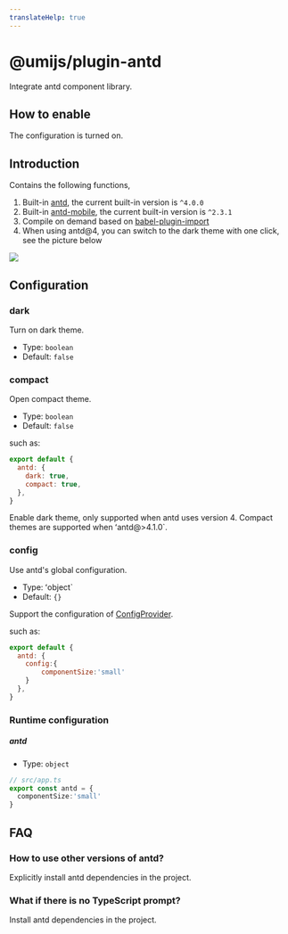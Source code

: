 ```yaml
---
translateHelp: true
---
```


# @umijs/plugin-antd


Integrate antd component library.

## How to enable

The configuration is turned on.

## Introduction

Contains the following functions,

1. Built-in [antd](https://ant.design/), the current built-in version is `^4.0.0`
2. Built-in [antd-mobile](https://mobile.ant.design/), the current built-in version is `^2.3.1`
2. Compile on demand based on [babel-plugin-import](https://github.com/ant-design/babel-plugin-import)
3. When using antd@4, you can switch to the dark theme with one click, see the picture below

![](https://gw.alipayobjects.com/mdn/rms_08e378/afts/img/A*mYU9R4YFxscAAAAAAAAAAABkARQnAQ)

## Configuration

### dark

Turn on dark theme.

* Type: `boolean`
* Default: `false`

### compact

Open compact theme.

* Type: `boolean`
* Default: `false`

such as:

```js
export default {
  antd: {
    dark: true,
    compact: true,
  },
}
```

Enable dark theme, only supported when antd uses version 4. Compact themes are supported when ʻantd@>4.1.0`.

### config

Use antd's global configuration.

* Type: ʻobject`
* Default: `{}`

Support the configuration of [ConfigProvider](https://ant.design/components/config-provider-cn/).

such as:

```js
export default {
  antd: {
    config:{
        componentSize:'small'
    }
  },
}
```

### Runtime configuration

##### antd

* Type: `object`

```typescript
// src/app.ts
export const antd = {
  componentSize:'small'
}
```

## FAQ

### How to use other versions of antd?

Explicitly install antd dependencies in the project.

### What if there is no TypeScript prompt?

Install antd dependencies in the project.
